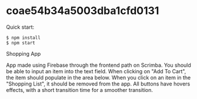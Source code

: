 # coae54b34a5003dba1cfd0131

Quick start:

```
$ npm install
$ npm start
````

Shopping App

App made using Firebase through the frontend path on Scrimba. You should be able to input an item into the text field. When clicking on "Add To Cart", the item should populate in the area below. When you click on an item in the "Shopping List", it should be removed from the app. All buttons have hovers effects, with a short transition time for a smoother transition. 
